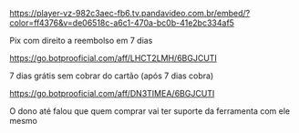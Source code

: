 https://player-vz-982c3aec-fb6.tv.pandavideo.com.br/embed/?color=ff4376&v=de06518c-a6c1-470a-bc0b-41e2bc334af5

Pix com direito a reembolso em 7 dias

https://go.botprooficial.com/aff/LHCT2LMH/6BGJCUTI

7 dias grátis sem cobrar do cartão (após 7 dias cobra)

https://go.botprooficial.com/aff/DN3TIMEA/6BGJCUTI

O dono até falou que quem comprar vai ter suporte da ferramenta com ele mesmo
